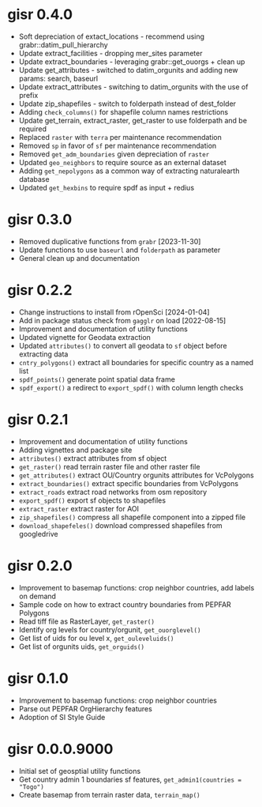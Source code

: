 # gisr 0.4.0

* Soft depreciation of extact_locations - recommend using grabr::datim_pull_hierarchy
* Update extract_facilities - dropping mer_sites parameter
* Update extract_boundaries - leveraging grabr::get_ouorgs + clean up
* Update get_attributes - switched to datim_orgunits and adding new params: search, baseurl
* Update extract_attributes - switching to datim_orgunits with the use of prefix
* Update zip_shapefiles - switch to folderpath instead of dest_folder
* Adding `check_columns()` for shapefile column names restrictions
* Update get_terrain, extract_raster, get_raster to use folderpath and be required
* Replaced `raster` with `terra` per maintenance recommendation
* Removed `sp` in favor of `sf` per maintenance recommendation
* Removed `get_adm_boundaries` given depreciation of `raster`
* Updated `geo_neighbors` to require source as an external dataset
* Adding `get_nepolygons` as a common way of extracting naturalearth database
* Updated `get_hexbins` to require spdf as input + redius

# gisr 0.3.0

* Removed duplicative functions from `grabr` [2023-11-30]
* Update functions to use `baseurl` and `folderpath` as parameter
* General clean up and documentation

# gisr 0.2.2
* Change instructions to install from rOpenSci [2024-01-04]
* Add in package status check from `gagglr` on load [2022-08-15]
* Improvement and documentation of utility functions
* Updated vignette for Geodata extraction
* Updated `attributes()` to convert all geodata to `sf` object before extracting data
* `cntry_polygons()` extract all boundaries for specific country as a named list
* `spdf_points()` generate point spatial data frame
* `spdf_export()` a redirect to `export_spdf()` with column length checks

# gisr 0.2.1

* Improvement and documentation of utility functions
* Adding vignettes and package site
* `attributes()` extract attributes from sf object
* `get_raster()` read terrain raster file and other raster file
* `get_attributes()` extract OU/Country orgunits attributes for VcPolygons
* `extract_boundaries()` extract specific boundaries from VcPolygons
* `extract_roads` extract road networks from osm repository
* `export_spdf()` export sf objects to shapefiles
* `extract_raster` extract raster for AOI
* `zip_shapefiles()` compress all shapefile component into a zipped file
* `download_shapefeles()` download compressed shapefiles from googledrive


# gisr 0.2.0

* Improvement to basemap functions: crop neighbor countries, add labels on demand
* Sample code on how to extract country boundaries from PEPFAR Polygons
* Read tiff file as RasterLayer, `get_raster()`
* Identify org levels for country/orgunit, `get_ouorglevel()`
* Get list of uids for ou level x, `get_ouleveluids()`
* Get list of orgunits uids, `get_orguids()`

# gisr 0.1.0

* Improvement to basemap functions: crop neighbor countries
* Parse out PEPFAR OrgHierarchy features
* Adoption of SI Style Guide

# gisr 0.0.0.9000

* Initial set of geosptial utility functions
* Get country admin 1 boundaries sf features, `get_admin1(countries = "Togo")`
* Create basemap from terrain raster data, `terrain_map()`

